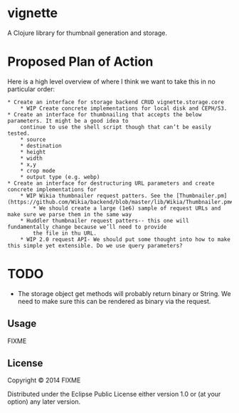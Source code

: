 # vignette

A Clojure library for thumbnail generation and storage.


# Proposed Plan of Action

Here is a high level overview of where I think we want to take this in no particular order:

	* Create an interface for storage backend CRUD vignette.storage.core 
		* WIP Create concrete implementations for local disk and CEPH/S3.
	* Create an interface for thumbnailing that accepts the below parameters. It might be a good idea to
		continue to use the shell script though that can’t be easily tested.
		* source
		* destination
		* height
		* width
		* x,y
		* crop mode
		* output type (e.g. webp)
	* Create an interface for destructuring URL parameters and create concrete implementations for
		* WIP Wikia thumbnailer request patters. See the [Thumbnailer.pm](https://github.com/Wikia/backend/blob/master/lib/Wikia/Thumbnailer.pm#L171)
			* We should create a large (1e6) sample of request URLs and make sure we parse them in the same way
		* Huddler thumbnailer request patters-- this one will fundamentally change because we’ll need to provide
			the file in thu URL.
		* WIP 2.0 request API- We should put some thought into how to make this simple yet extensible. Do we use query parameters?

# TODO

 * The storage object get methods will probably return binary or String. We need to make sure this can be rendered
	as binary via the request.

## Usage

FIXME

## License

Copyright © 2014 FIXME

Distributed under the Eclipse Public License either version 1.0 or (at
your option) any later version.
